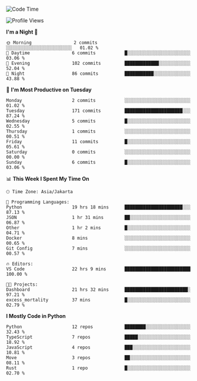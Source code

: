 <!--START_SECTION:waka-->
![Code Time](http://img.shields.io/badge/Code%20Time-1%2C823%20hrs%2038%20mins-blue)

![Profile Views](http://img.shields.io/badge/Profile%20Views-6-blue)

**I'm a Night 🦉** 

```text
🌞 Morning                2 commits           ░░░░░░░░░░░░░░░░░░░░░░░░░   01.02 % 
🌆 Daytime                6 commits           █░░░░░░░░░░░░░░░░░░░░░░░░   03.06 % 
🌃 Evening                102 commits         █████████████░░░░░░░░░░░░   52.04 % 
🌙 Night                  86 commits          ███████████░░░░░░░░░░░░░░   43.88 % 
```
📅 **I'm Most Productive on Tuesday** 

```text
Monday                   2 commits           ░░░░░░░░░░░░░░░░░░░░░░░░░   01.02 % 
Tuesday                  171 commits         ██████████████████████░░░   87.24 % 
Wednesday                5 commits           █░░░░░░░░░░░░░░░░░░░░░░░░   02.55 % 
Thursday                 1 commits           ░░░░░░░░░░░░░░░░░░░░░░░░░   00.51 % 
Friday                   11 commits          █░░░░░░░░░░░░░░░░░░░░░░░░   05.61 % 
Saturday                 0 commits           ░░░░░░░░░░░░░░░░░░░░░░░░░   00.00 % 
Sunday                   6 commits           █░░░░░░░░░░░░░░░░░░░░░░░░   03.06 % 
```


📊 **This Week I Spent My Time On** 

```text
🕑︎ Time Zone: Asia/Jakarta

💬 Programming Languages: 
Python                   19 hrs 18 mins      ██████████████████████░░░   87.13 % 
JSON                     1 hr 31 mins        ██░░░░░░░░░░░░░░░░░░░░░░░   06.87 % 
Other                    1 hr 2 mins         █░░░░░░░░░░░░░░░░░░░░░░░░   04.71 % 
Docker                   8 mins              ░░░░░░░░░░░░░░░░░░░░░░░░░   00.65 % 
Git Config               7 mins              ░░░░░░░░░░░░░░░░░░░░░░░░░   00.57 % 

🔥 Editors: 
VS Code                  22 hrs 9 mins       █████████████████████████   100.00 % 

🐱‍💻 Projects: 
Dashboard                21 hrs 32 mins      ████████████████████████░   97.21 % 
excess_mortality         37 mins             █░░░░░░░░░░░░░░░░░░░░░░░░   02.79 % 
```

**I Mostly Code in Python** 

```text
Python                   12 repos            ████████░░░░░░░░░░░░░░░░░   32.43 % 
TypeScript               7 repos             █████░░░░░░░░░░░░░░░░░░░░   18.92 % 
JavaScript               4 repos             ███░░░░░░░░░░░░░░░░░░░░░░   10.81 % 
Move                     3 repos             ██░░░░░░░░░░░░░░░░░░░░░░░   08.11 % 
Rust                     1 repo              █░░░░░░░░░░░░░░░░░░░░░░░░   02.70 % 
```




<!--END_SECTION:waka-->
